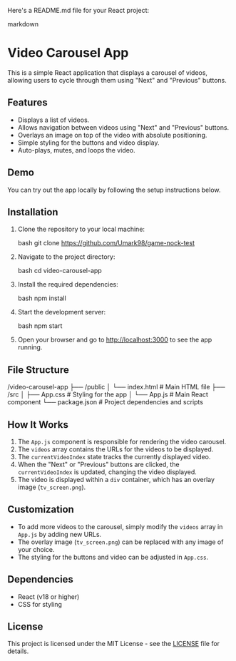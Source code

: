 Here's a README.md file for your React project:

markdown
# Video Carousel App

This is a simple React application that displays a carousel of videos, allowing users to cycle through them using "Next" and "Previous" buttons.

## Features

- Displays a list of videos.
- Allows navigation between videos using "Next" and "Previous" buttons.
- Overlays an image on top of the video with absolute positioning.
- Simple styling for the buttons and video display.
- Auto-plays, mutes, and loops the video.

## Demo

You can try out the app locally by following the setup instructions below.

## Installation

1. Clone the repository to your local machine:

   bash
   git clone https://github.com/Umark98/game-nock-test
   

2. Navigate to the project directory:

   bash
   cd video-carousel-app
   

3. Install the required dependencies:

   bash
   npm install
   

4. Start the development server:

   bash
   npm start
   

5. Open your browser and go to [http://localhost:3000](http://localhost:3000) to see the app running.

## File Structure


/video-carousel-app
├── /public
│   └── index.html          # Main HTML file
├── /src
│   ├── App.css             # Styling for the app
│   └── App.js              # Main React component
└── package.json            # Project dependencies and scripts


## How It Works

1. The `App.js` component is responsible for rendering the video carousel.
2. The `videos` array contains the URLs for the videos to be displayed.
3. The `currentVideoIndex` state tracks the currently displayed video.
4. When the "Next" or "Previous" buttons are clicked, the `currentVideoIndex` is updated, changing the video displayed.
5. The video is displayed within a `div` container, which has an overlay image (`tv_screen.png`).

## Customization

- To add more videos to the carousel, simply modify the `videos` array in `App.js` by adding new URLs.
- The overlay image (`tv_screen.png`) can be replaced with any image of your choice.
- The styling for the buttons and video can be adjusted in `App.css`.

## Dependencies

- React (v18 or higher)
- CSS for styling

## License

This project is licensed under the MIT License - see the [LICENSE](LICENSE) file for details.



